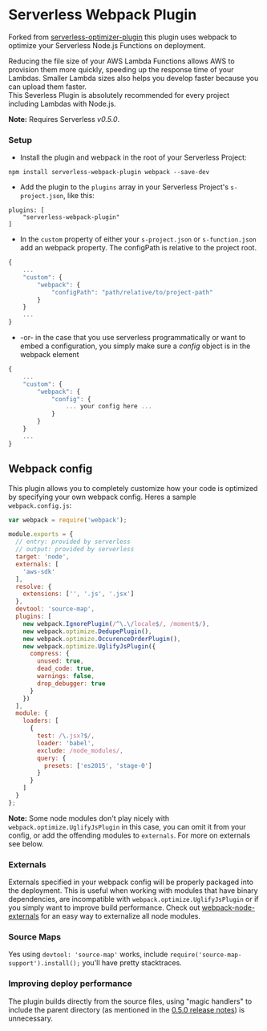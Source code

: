 Serverless Webpack Plugin
=============================

Forked from [serverless-optimizer-plugin](https://github.com/serverless/serverless-optimizer-plugin) this plugin uses 
webpack to optimize your Serverless Node.js Functions on deployment.

Reducing the file size of your AWS Lambda Functions allows AWS to provision them more quickly, speeding up the response 
time of your Lambdas.  Smaller Lambda sizes also helps you develop faster because you can upload them faster.  
This Severless Plugin is absolutely recommended for every project including Lambdas with Node.js.

**Note:** Requires Serverless *v0.5.0*.

### Setup

* Install the plugin and webpack in the root of your Serverless Project:
```
npm install serverless-webpack-plugin webpack --save-dev
```

* Add the plugin to the `plugins` array in your Serverless Project's `s-project.json`, like this:

```
plugins: [
    "serverless-webpack-plugin"
]
```

* In the `custom` property of either your `s-project.json` or `s-function.json` add an webpack property. The configPath is relative to the project root.

```javascript
{
    ...
    "custom": {
        "webpack": {
            "configPath": "path/relative/to/project-path"
        }
    }
    ...
}

```
* -or- in the case that you use serverless programmatically or 
	want to embed a configuration, you simply make sure a _config_ object 
	is in the webpack element


```javascript
{
    ...
    "custom": {
        "webpack": {
            "config": {
                ... your config here ...
            }
        }
    }
    ...
}

```



## Webpack config
This plugin allows you to completely customize how your code is optimized by specifying your own webpack config. Heres a sample `webpack.config.js`:

```javascript
var webpack = require('webpack');

module.exports = {
  // entry: provided by serverless
  // output: provided by serverless
  target: 'node',
  externals: [
    'aws-sdk'
  ],
  resolve: {
    extensions: ['', '.js', '.jsx']
  },
  devtool: 'source-map',
  plugins: [
    new webpack.IgnorePlugin(/^\.\/locale$/, /moment$/),
    new webpack.optimize.DedupePlugin(),
    new webpack.optimize.OccurenceOrderPlugin(),
    new webpack.optimize.UglifyJsPlugin({
      compress: {
        unused: true,
        dead_code: true,
        warnings: false,
        drop_debugger: true
      }
    })
  ],
  module: {
    loaders: [
      {
        test: /\.jsx?$/,
        loader: 'babel',
        exclude: /node_modules/,
        query: {
          presets: ['es2015', 'stage-0']
        }
      }
    ]
  }
};
```
**Note:** Some node modules don't play nicely with `webpack.optimize.UglifyJsPlugin` in this case, you can omit it from 
your config, or add the offending modules to `externals`. For more on externals see below.  

### Externals
Externals specified in your webpack config will be properly packaged into the deployment. 
This is useful when working with modules that have binary dependencies, are incompatible with `webpack.optimize.UglifyJsPlugin` 
or if you simply want to improve build performance. Check out [webpack-node-externals](https://github.com/liady/webpack-node-externals) 
for an easy way to externalize all node modules.

### Source Maps
Yes using `devtool: 'source-map'` works, include `require('source-map-support').install();` you'll have pretty stacktraces.
 
### Improving deploy performance
  
The plugin builds directly from the source files, using "magic handlers" to include the parent directory (as mentioned in 
the [0.5.0 release notes](https://github.com/serverless/serverless/releases/tag/v0.5.0)) is unnecessary. 
